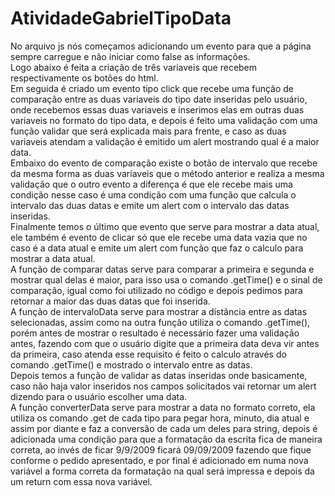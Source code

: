 # AtividadeGabrielTipoData

No arquivo js nós começamos adicionando um evento para que a página sempre carregue e não iniciar como false as informações.<br/>
Logo abaixo é feita a criação de três variaveis que recebem respectivamente os botões do html.<br/>
Em seguida é criado um evento tipo click que recebe uma função de comparação entre as duas variaveis do tipo date inseridas pelo usuário, onde recebemos essas duas variaveis e inserimos elas em outras duas variaveis no formato do tipo data, e depois é feito uma validação com uma função validar que será explicada mais para frente, e caso as duas variaveis atendam a validação é emitido um alert mostrando qual é a maior data.<br/>
Embaixo do evento de comparação existe o botão de intervalo que recebe da mesma forma as duas variaveis que o método anterior e realiza a mesma validação que o outro evento a diferença é que ele recebe mais uma condição nesse caso é uma condição com uma função que calcula o intervalo das duas datas e emite um alert com o intervalo das datas inseridas.<br/>
Finalmente temos o último que evento que serve para mostrar a data atual, ele também é evento de clicar só que ele recebe uma data vazia que no caso é a data atual e emite um alert com função que faz o calculo para mostrar a data atual.<br/>
A função de comparar datas serve para comparar a primeira e segunda e mostrar qual delas é maior, para isso usa o comando .getTime() e o sinal de comparação, igual como foi utilizado no código e depois pedimos para retornar a maior das duas datas que foi inserida.<br/>
A função de intervaloData serve para mostrar a distância entre as datas selecionadas, assim como na outra função utiliza o comando .getTime(), porém antes de mostrar o resultado é necessário fazer uma validação antes, fazendo com que o usuário digite que a primeira data deva vir antes da primeira, caso atenda esse requisito é feito o calculo através do comando .getTime() e mostrado o intervalo entre as datas.<br/>
Depois temos a função de validar as datas inseridas onde basicamente, caso não haja valor inseridos nos campos solicitados vai retornar um alert dizendo para o usuário escolher uma data.<br/>
A função converterData serve para mostrar a data no formato correto, ela utiliza os comando .get de cada tipo para pegar hora, minuto, dia atual e assim por diante e faz a conversão de cada um deles para string, depois é adicionada uma condição para que a formatação da escrita fica de maneira correta, ao invés de ficar 9/9/2009 ficará 09/09/2009 fazendo que fique conforme o pedido apresentado, e por final é adicionado em numa nova variável a forma correta da formatação na qual será impressa e depois da um return com essa nova variável.<br/>
